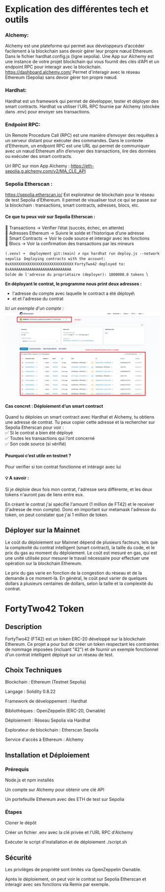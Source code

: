 # Explication des différentes tech et outils
### Alchemy:
Alchemy est une plateforme qui permet aux développeurs d’accéder facilement à la blockchain sans devoir gérer leur propre nœud Ethereum.
Dans le fichier hardhat.config.js (ligne sepolia).
Une App sur Alchemy est une instance de votre projet blockchain qui vous fournit des clés d’API et un endpoint RPC pour interagir avec la blockchain.
https://dashboard.alchemy.com/
Permet d'interagir avec le réseau Ethereum (Sepolia) sans devoir gérer ton propre nœud.


### Hardhat:
Hardhat est un framework qui permet de développer, tester et déployer des smart contracts.
Hardhat va utiliser l’URL RPC fournie par Alchemy (stockée dans .env) pour envoyer ses transactions.

### Endpoint RPC:
Un Remote Procedure Call (RPC) est une manière d’envoyer des requêtes à un serveur distant pour 
exécuter des commandes. Dans le contexte d’Ethereum, un endpoint RPC est une URL qui permet de communiquer 
avec un nœud Ethereum afin d’envoyer des transactions, lire des données ou exécuter des smart contracts.

Url RPC sur mon App Alchemy : https://eth-sepolia.g.alchemy.com/v2/MA_CLE_API

### Sepolia Etherscan :
https://sepolia.etherscan.io/
Est explorateur de blockchain pour le réseau de test Sepolia d’Ethereum. Il permet de visualiser tout ce qui se passe
sur la blockchain : transactions, smart contracts, adresses, blocs, etc.
#### Ce que tu peux voir sur Sepolia Etherscan :
🔹 Transactions → Vérifier l’état (succès, échec, en attente)\
🔹 Adresses Ethereum → Suivre le solde et l’historique d’une adresse\
🔹 Smart Contracts → Voir le code source et interagir avec les fonctions\
🔹 Blocs → Voir la confirmation des transactions par les mineurs

`(.venv) ➜  deployment git:(main) ✗ npx hardhat run deploy.js --network sepolia
`
`Deploying contracts with the account: 0xXXXXXXXXXXXXXXXXXXXXXXXXXXXXX`
`FortyTwo42 deployed to: 0xAAAAAAAAAAAAAAAAAAAAAAAAAAAA`  
`Solde de l'adresse du propriétaire (deployer): 1000000.0 tokens
`\

**En déployant le contrat, le programme nous print deux adresses :** 
- l'adresse du compte avec laquelle le contract a été déployé\
- et et l'adresse du contrat

_Ici un exemple d'un compte :_
![img.png](img.png)

#### Cas concret : Déploiement d’un smart contract
Quand tu déploies un smart contract avec Hardhat et Alchemy, tu obtiens une adresse de contrat. 
Tu peux copier cette adresse et la rechercher sur Sepolia Etherscan pour voir :\
✅ Si le contrat a bien été déployé\
✅ Toutes les transactions qui l’ont concerné\
✅ Son code source (si vérifié)

#### Pourquoi c’est utile en testnet ?
Pour verifier si ton contrat fonctionne et intéragir avec lui

#### 💡 A savoir :
Si je déploie deux fois mon contrat, l'adresse sera différente, et les deux tokens n'auront pas de
liens entre eux.


En créant le contrat j'ai spécifié l'amount (1 million de FT42) et le receiver (l'adresse de mon compte). 
Donc en important sur metamask l'adresse du token, on peut constater que j'ai 1 million de token.


## Déployer sur la Mainnet
Le coût du déploiement sur Mainnet dépend de plusieurs facteurs, tels que la complexité du contrat intelligent 
(smart contract), la taille du code, et le prix du gas au moment du déploiement. Le coût est mesuré en gas, qui est 
une unité utilisée pour mesurer le travail nécessaire pour effectuer une opération sur la blockchain Ethereum.

Le prix du gas varie en fonction de la congestion du réseau et de la demande à ce moment-là. En général, le coût peut 
varier de quelques dollars à plusieurs centaines de dollars, selon la taille et la complexité du contrat.

# FortyTwo42 Token

## Description

FortyTwo42 (FT42) est un token ERC-20 développé sur la blockchain Ethereum. 
Ce projet a pour but de créer un token respectant les contraintes de nommage imposées (incluant "42") 
et de fournir un exemple fonctionnel d'un contrat intelligent déployé sur un réseau de test.

## Choix Techniques

Blockchain : Ethereum (Testnet Sepolia)

Langage : Solidity 0.8.22

Framework de développement : Hardhat

Bibliothèques : OpenZeppelin (ERC-20, Ownable)

Déploiement : Réseau Sepolia via Hardhat

Explorateur de blockchain : Etherscan Sepolia

Service d'accès à Ethereum : Alchemy

## Installation et Déploiement

### Prérequis

Node.js et npm installés

Un compte sur Alchemy pour obtenir une clé API

Un portefeuille Ethereum avec des ETH de test sur Sepolia

### Étapes

Cloner le dépôt

Créer un fichier .env avec la clé privée et l'URL RPC d'Alchemy

Exécuter le script d'installation et de déploiement ./script.sh

## Sécurité

Les privilèges de propriété sont limités via OpenZeppelin Ownable.

Après le déploiement, on peut voir le contrat sur Sepolia Etherscan et interagir avec ses fonctions via Remix par exemple.

